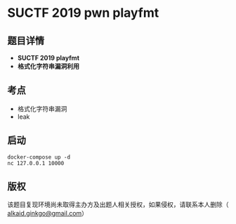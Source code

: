 # SUCTF 2019 pwn playfmt

## 题目详情

- **SUCTF 2019 playfmt**
- **格式化字符串漏洞利用**

## 考点

- 格式化字符串漏洞
- leak

## 启动

```
docker-compose up -d
nc 127.0.0.1 10000
```

## 版权

该题目复现环境尚未取得主办方及出题人相关授权，如果侵权，请联系本人删除（ alkaid.ginkgo@gmail.com）
